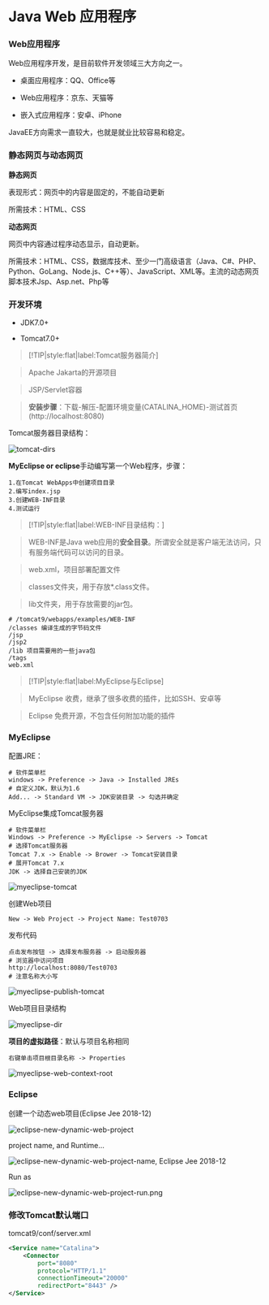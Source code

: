 # Java Web 应用程序

### Web应用程序

Web应用程序开发，是目前软件开发领域三大方向之一。

* 桌面应用程序：QQ、Office等

* Web应用程序：京东、天猫等

* 嵌入式应用程序：安卓、iPhone

JavaEE方向需求一直较大，也就是就业比较容易和稳定。

### 静态网页与动态网页

**静态网页**

表现形式：网页中的内容是固定的，不能自动更新

所需技术：HTML、CSS

**动态网页**

网页中内容通过程序动态显示，自动更新。

所需技术：HTML、CSS，数据库技术、至少一门高级语言（Java、C#、PHP、Python、GoLang、Node.js、C++等）、JavaScript、XML等。主流的动态网页脚本技术Jsp、Asp.net、Php等

### 开发环境

* JDK7.0+

* Tomcat7.0+

> [!TIP|style:flat|label:Tomcat服务器简介]

> Apache Jakarta的开源项目

> JSP/Servlet容器

> **安装步骤**：下载-解压-配置环境变量(CATALINA_HOME)-测试首页(http://localhost:8080)

Tomcat服务器目录结构：

![tomcat-dirs](img/tomcat-dirs.png)

**MyEclipse or eclipse**手动编写第一个Web程序，步骤：

```
1.在Tomcat WebApps中创建项目目录
2.编写index.jsp
3.创建WEB-INF目录
4.测试运行
```

> [!TIP|style:flat|label:WEB-INF目录结构：]

> WEB-INF是Java web应用的**安全目录**。所谓安全就是客户端无法访问，只有服务端代码可以访问的目录。

> web.xml，项目部署配置文件

> classes文件夹，用于存放*.class文件。

> lib文件夹，用于存放需要的jar包。

```
# /tomcat9/webapps/examples/WEB-INF
/classes 编译生成的字节码文件
/jsp 
/jsp2
/lib 项目需要用的一些java包
/tags
web.xml
```

> [!TIP|style:flat|label:MyEclipse与Eclipse]

> MyEclipse 收费，继承了很多收费的插件，比如SSH、安卓等

> Eclipse 免费开源，不包含任何附加功能的插件

### MyEclipse
 
配置JRE：

```
# 软件菜单栏
windows -> Preference -> Java -> Installed JREs
# 自定义JDK，默认为1.6
Add... -> Standard VM -> JDK安装目录 -> 勾选并确定
```

MyEclipse集成Tomcat服务器

```
# 软件菜单栏
Windows -> Preference -> MyEclipse -> Servers -> Tomcat
# 选择Tomcat服务器
Tomcat 7.x -> Enable -> Brower -> Tomcat安装目录
# 展开Tomcat 7.x
JDK -> 选择自己安装的JDK
```

![myeclipse-tomcat](img/myeclipse-tomcat.png)

创建Web项目

```
New -> Web Project -> Project Name: Test0703
```

发布代码

```
点击发布按钮 -> 选择发布服务器 -> 启动服务器
# 浏览器中访问项目
http://localhost:8080/Test0703
# 注意名称大小写
```

![myeclipse-publish-tomcat](img/myeclipse-publish-tomcat.png)

Web项目目录结构

![myeclipse-dir](img/myeclipse-dir.png)

**项目的虚拟路径**：默认与项目名称相同

```
右键单击项目根目录名称 -> Properties
```

![myeclipse-web-context-root](img/myeclipse-web-context-root.png)

### Eclipse

创建一个动态web项目(Eclipse Jee 2018-12)

![eclipse-new-dynamic-web-project](img/eclipse-new-dynamic-web-project.png)

project name, and Runtime...

![eclipse-new-dynamic-web-project-name, Eclipse Jee 2018-12](img/eclipse-new-dynamic-web-project-name.png)

Run as

![eclipse-new-dynamic-web-project-run.png](img/eclipse-new-dynamic-web-project-run.png)

### 修改Tomcat默认端口

tomcat9/conf/server.xml

```xml
<Service name="Catalina">
    <Connector
        port="8080"
        protocol="HTTP/1.1"
        connectionTimeout="20000"
        redirectPort="8443" />
</Service>
```

